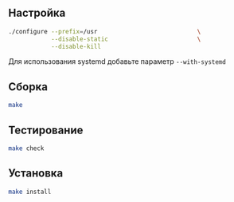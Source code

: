 <package-info :package="package" showsbu2></package-info>

<script>
		new Vue({
		el: '#main',
		data: { package: {} },
		mounted: function () {
				this.getPackage('procps-ng');
		},
		methods: {
			getPackage: function(name) {
					getPackage(name)
					.then(response => this.package = response);
			},
		}
  })
</script>

## Настройка


```bash
./configure --prefix=/usr                            \
            --disable-static                         \
            --disable-kill
```

Для использования systemd добавьте параметр `--with-systemd`

## Сборка


```bash
make
```
## Тестирование

```bash
make check
```

## Установка

```bash
make install
```
 

